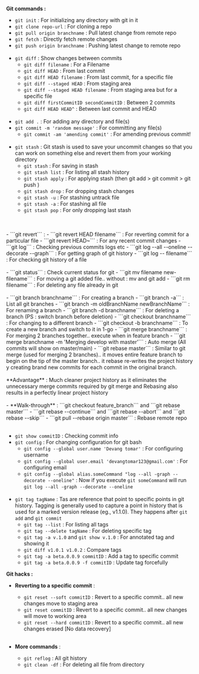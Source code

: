 **Git commands :**

- ```git init``` : For initializing any directory with git in it
- ```git clone repo-url``` : For cloning a repo
- ```git pull origin branchname``` : Pull latest change from remote repo
- ```git fetch``` : Directly fetch remote changes
- ```git push origin branchname``` : Pushing latest change to remote repo
</br></br>
- ```git diff``` : Show changes between commits
  - ```git diff filename``` : For a Filename
  - ```git diff HEAD``` : From last commit
  - ```git diff HEAD filename``` : From last commit, for a specific file
  - ```git diff --staged HEAD``` : From staging area
  - ```git diff --staged HEAD filename``` : From staging area but for a specific file
  - ```git diff firstCommitID secondCommitID``` : Between 2 commits
  - ```git diff HEAD HEAD^``` : Between last commit and HEAD
</br></br>
- ```git add .``` : For adding any directory and file(s)
- ```git commit -m 'random message'``` : For committing any file(s)
  - ```git commit -am 'amending commit'``` : For amending previous commit!
  </br>
- ```git stash``` : Git stash is used to save your uncommit changes so that you can work on something else and revert them from your working directory
  - ```git stash``` : For saving in stash
  - ```git stash list``` : For listing all stash history
  - ```git stash apply``` : For applying stash (then git add > git commit > git push )
  - ```git stash drop``` : For dropping stash changes
  - ```git stash -u``` : For stashing untrack file
  - ```git stash -a``` : For stashing all file
  - ```git stash pop``` : For only dropping last stash
</br>
</br>
- ```git revert``` :
  - ```git revert HEAD filename``` : For reverting commit for a particular file
  - ```git revert HEAD~``` : For any recent commit changes
- ```git log``` : Checking previous commits logs etc
  - ```git log --all --oneline --decorate --graph``` : For getting graph of git history
  - ```git log -- filename``` : For checking git history of a file
</br></br>
- ```git status``` : Check current status for git
- ```git mv filename new-filename``` : For moving a git added file.. without : mv and git add
- ```git rm filename``` : For deleting any file already in git
</br></br>
- ```git branch branchname``` : For creating a branch
  - ```git branch -a``` : List all git branches
  - ```git branch -m oldBranchName newBranchName``` : For renaming a branch
  - ```git branch -d branchname``` : For deleting a branch (PS : switch branch before deletion)
- ```git checkout branchname``` : For changing to a different branch
  - ```git checkout -b branchname``` : To create a new branch and switch to it in 1-go
- ```git merge branchname``` : For merging 2 branches together.. execute when in feature branch
  - ```git merge branchname -m 'Merging develop with master'``` : Auto merge (All commits will show on master/main)
- ```git rebase master``` : Similar to git merge (used for merging 2 branches).. it moves entire feature branch to begin on the tip of the master branch.. it rebase re-writes the project history y creating brand new commits for each commit in the original branch.
</br></br>**Advantage** : Much cleaner project history as it eliminates the unnecessary merge commits required by git merge and Rebasing also results in a perfectly linear project history
</br></br>
  - **Walk-through** : ```git checkout feature_branch``` and  ```git rebase master```
  - ```git rebase --continue``` and ```git rebase --abort``` and ```git rebase --skip```
  - ```git pull --rebase origin master``` : Rebase remote repo
</br></br>

- ```git show commitID``` : Checking commit info
- ```git config``` : For changing configuration for git bash
  - ```git config --global user.name 'Devang tomar'``` : For configuring username
  - ```git config --global user.email 'devangtomar123@gmail.com'``` : For configuring email
  - ```git config --global alias.someCommand "log --all -graph --decorate --oneline"``` : Now if you execute ```git someCommand``` will run ```git log --all -graph --decorate --oneline```
</br></br>
- ```git tag tagName``` : Tas are reference that point to specific points in git history. Tagging is generally used to capture a point in history that is used for a marked version release (eg., v1.1.0). They happens after ```git add``` and ```git commit```
  - ```git tag --list``` : For listing all tags
  - ```git tag --delete tagName``` : For deleting specific tag
  - ```git tag -a v.1.0``` and ```git show v.1.0``` : For annotated tag and showing it
  - ```git diff v1.0.1 v1.0.2``` : Compare tags
  - ```git tag -a beta.0.0.9 commitID``` : Add a tag to specific commit
  - ```git tag -a beta.0.0.9 -f commitID``` : Update tag forcefully

**Git hacks :**

- **Reverting to a specific commit** :
  - ```git reset --soft commitID``` : Revert to a specific commit.. all new changes move to staging area
  - ```git reset commitID``` : Revert to a specific commit.. all new changes will move to working area
  - ```git reset --hard commitID``` : Revert to a specific commit.. all new changes erased [No data recovery]
</br></br>
- **More commands** :

  - ```git reflog``` : All git history
  - ```git clean -df``` : For deleting all file from directory
